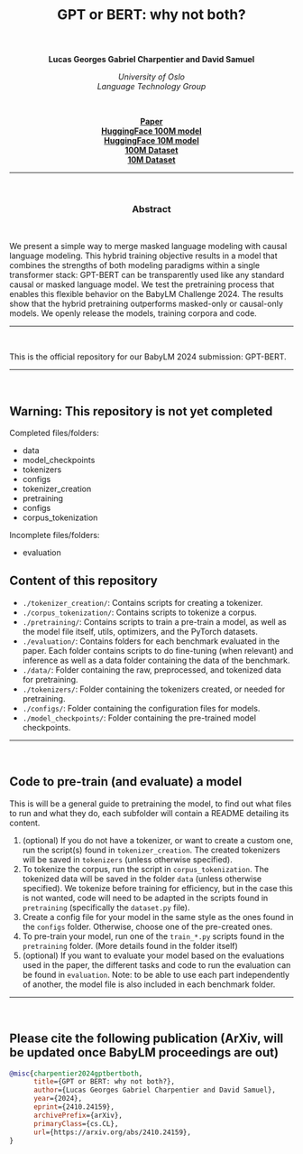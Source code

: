 <h2 align="center"><b><h3>GPT or BERT: why not both?</h3></b></h2><br>


<p align="center">
  <b>Lucas Georges Gabriel Charpentier and David Samuel</b>
</p>

<p align="center">
  <i>
    University of Oslo<br>
    Language Technology Group<br>
  </i>
</p>
<br>

<p align="center">
  <a href="https://arxiv.org/abs/2410.24159"><b>Paper</b></a><br>
  <a href="https://huggingface.co/ltg/gpt-bert-babylm-base"><b>HuggingFace 100M model</b></a><br>
  <a href="https://huggingface.co/ltg/gpt-bert-babylm-small"><b>HuggingFace 10M model</b></a><br>
  <a href="https://huggingface.co/datasets/ltg/babylm-2024-baby-cosmo-fine-100m"><b>100M Dataset</b></a><br>
  <a href="https://huggingface.co/datasets/ltg/babylm-2024-baby-cosmo-fine-10m"><b>10M Dataset</b></a>
</p>

_______

<br>

<h3 align="center"><b>Abstract</b></h3><br>

We present a simple way to merge masked language modeling with causal language modeling. This hybrid training objective results in a model that combines the strengths of both modeling paradigms within a single transformer stack: GPT-BERT can be transparently used like any standard causal or masked language model. We test the pretraining process that enables this flexible behavior on the BabyLM Challenge 2024. The results show that the hybrid pretraining outperforms masked-only or causal-only models. We openly release the models, training corpora and code. 

_______

<br>

This is the official repository for our BabyLM 2024 submission: GPT-BERT.

_______

<br>

## Warning: This repository is not yet completed
Completed files/folders:
- data
- model_checkpoints
- tokenizers
- configs
- tokenizer_creation
- pretraining
- configs
- corpus_tokenization

Incomplete files/folders:

- evaluation

## Content of this repository

- `./tokenizer_creation/`: Contains scripts for creating a tokenizer.
- `./corpus_tokenization/`: Contains scripts to tokenize a corpus.
- `./pretraining/`: Contains scripts to train a pre-train a model, as well as the model file itself, utils, optimizers, and the PyTorch datasets.
- `./evaluation/`: Contains folders for each benchmark evaluated in the paper. Each folder contains scripts to do fine-tuning (when relevant) and inference as well as a data folder containing the data of the benchmark.
- `./data/`: Folder containing the raw, preprocessed, and tokenized data for pretraining.
- `./tokenizers/`: Folder containing the tokenizers created, or needed for pretraining.
- `./configs/`: Folder containing the configuration files for models.
- `./model_checkpoints/`: Folder containing the pre-trained model checkpoints.

_______

<br>

## Code to pre-train (and evaluate) a model

This is will be a general guide to pretraining the model, to find out what files to run and what they do, each subfolder will contain a README detailing its content.

1. (optional) If you do not have a tokenizer, or want to create a custom one, run the script(s) found in `tokenizer_creation`. The created tokenizers will be saved in `tokenizers` (unless otherwise specified). 
2. To tokenize the corpus, run the script in `corpus_tokenization`. The tokenized data will be saved in the folder `data` (unless otherwise specified). We tokenize before training for efficiency, but in the case this is not wanted, code will need to be adapted in the scripts found in `pretraining` (specifically the `dataset.py` file).
3. Create a config file for your model in the same style as the ones found in the `configs` folder. Otherwise, choose one of the pre-created ones.
4. To pre-train your model, run one of the `train_*.py` scripts found in the `pretraining` folder. (More details found in the folder itself)
5. (optional) If you want to evaluate your model based on the evaluations used in the paper, the different tasks and code to run the evaluation can be found in `evaluation`. Note: to be able to use each part independently of another, the model file is also included in each benchmark folder.
_______

<br>

## Please cite the following publication (ArXiv, will be updated once BabyLM proceedings are out)
```bibtex
@misc{charpentier2024gptbertboth,
      title={GPT or BERT: why not both?}, 
      author={Lucas Georges Gabriel Charpentier and David Samuel},
      year={2024},
      eprint={2410.24159},
      archivePrefix={arXiv},
      primaryClass={cs.CL},
      url={https://arxiv.org/abs/2410.24159}, 
}
```
